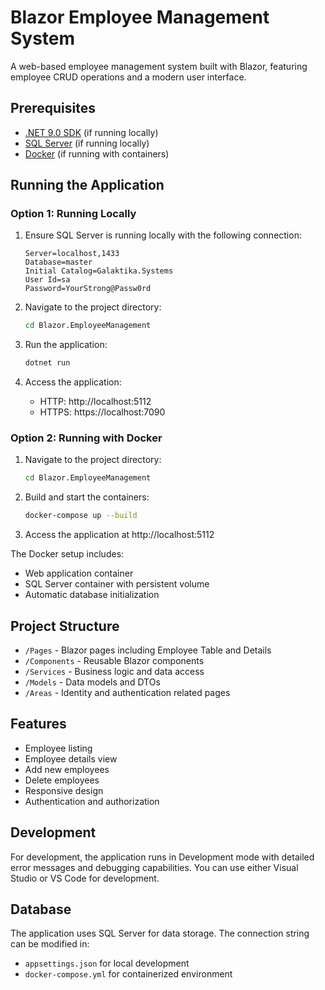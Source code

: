 # Blazor Employee Management System

A web-based employee management system built with Blazor, featuring employee CRUD operations and a modern user interface.

## Prerequisites

- [.NET 9.0 SDK](https://dotnet.microsoft.com/download) (if running locally)
- [SQL Server](https://www.microsoft.com/sql-server) (if running locally)
- [Docker](https://www.docker.com/products/docker-desktop) (if running with containers)

## Running the Application

### Option 1: Running Locally

1. Ensure SQL Server is running locally with the following connection:
   ```
   Server=localhost,1433
   Database=master
   Initial Catalog=Galaktika.Systems
   User Id=sa
   Password=YourStrong@Passw0rd
   ```

2. Navigate to the project directory:
   ```bash
   cd Blazor.EmployeeManagement
   ```

3. Run the application:
   ```bash
   dotnet run
   ```

4. Access the application:
   - HTTP: http://localhost:5112
   - HTTPS: https://localhost:7090

### Option 2: Running with Docker

1. Navigate to the project directory:
   ```bash
   cd Blazor.EmployeeManagement
   ```

2. Build and start the containers:
   ```bash
   docker-compose up --build
   ```

3. Access the application at http://localhost:5112

The Docker setup includes:
- Web application container
- SQL Server container with persistent volume
- Automatic database initialization

## Project Structure

- `/Pages` - Blazor pages including Employee Table and Details
- `/Components` - Reusable Blazor components
- `/Services` - Business logic and data access
- `/Models` - Data models and DTOs
- `/Areas` - Identity and authentication related pages

## Features

- Employee listing
- Employee details view
- Add new employees
- Delete employees
- Responsive design
- Authentication and authorization

## Development

For development, the application runs in Development mode with detailed error messages and debugging capabilities. You can use either Visual Studio or VS Code for development.

## Database

The application uses SQL Server for data storage. The connection string can be modified in:
- `appsettings.json` for local development
- `docker-compose.yml` for containerized environment